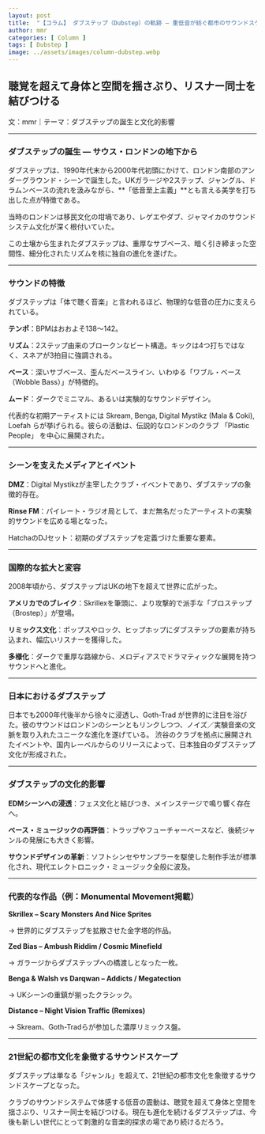 ```yaml
---
layout: post
title:  "【コラム】 ダブステップ（Dubstep）の軌跡 ― 重低音が紡ぐ都市のサウンドスケープ ―"
author: mmr
categories: [ Column ]
tags: [ Dubstep ]
image: ../assets/images/column-dubstep.webp
---
```


## 聴覚を超えて身体と空間を揺さぶり、リスナー同士を結びつける


文：mmr｜テーマ：ダブステップの誕生と文化的影響

<hr>

### ダブステップの誕生 ― サウス・ロンドンの地下から

ダブステップは、1990年代末から2000年代初頭にかけて、ロンドン南部のアンダーグラウンド・シーンで誕生した。UKガラージや2ステップ、ジャングル、ドラムンベースの流れを汲みながら、**「低音至上主義」**とも言える美学を打ち出した点が特徴である。

当時のロンドンは移民文化の坩堝であり、レゲエやダブ、ジャマイカのサウンドシステム文化が深く根付いていた。

この土壌から生まれたダブステップは、重厚なサブベース、暗く引き締まった空間性、細分化されたリズムを核に独自の進化を遂げた。

<hr>

### サウンドの特徴

ダブステップは「体で聴く音楽」と言われるほど、物理的な低音の圧力に支えられている。

**テンポ**：BPMはおおよそ138～142。

**リズム**：2ステップ由来のブロークンなビート構造。キックは4つ打ちではなく、スネアが3拍目に強調される。

**ベース**：深いサブベース、歪んだベースライン、いわゆる「ワブル・ベース（Wobble Bass）」が特徴的。

**ムード**：ダークでミニマル、あるいは実験的なサウンドデザイン。

代表的な初期アーティストには Skream, Benga, Digital Mystikz (Mala & Coki), Loefah らが挙げられる。彼らの活動は、伝説的なロンドンのクラブ 「Plastic People」 を中心に展開された。

<hr>

### シーンを支えたメディアとイベント

**DMZ**：Digital Mystikzが主宰したクラブ・イベントであり、ダブステップの象徴的存在。

**Rinse FM**：パイレート・ラジオ局として、まだ無名だったアーティストの実験的サウンドを広める場となった。

HatchaのDJセット：初期のダブステップを定義づけた重要な要素。

<hr>

### 国際的な拡大と変容

2008年頃から、ダブステップはUKの地下を超えて世界に広がった。

**アメリカでのブレイク**：Skrillexを筆頭に、より攻撃的で派手な「ブロステップ（Brostep）」が登場。

**リミックス文化**：ポップスやロック、ヒップホップにダブステップの要素が持ち込まれ、幅広いリスナーを獲得した。

**多様化**：ダークで重厚な路線から、メロディアスでドラマティックな展開を持つサウンドへと進化。

<hr>

### 日本におけるダブステップ

日本でも2000年代後半から徐々に浸透し、Goth-Trad が世界的に注目を浴びた。彼のサウンドはロンドンのシーンともリンクしつつ、ノイズ／実験音楽の文脈を取り入れたユニークな進化を遂げている。
渋谷のクラブを拠点に展開されたイベントや、国内レーベルからのリリースによって、日本独自のダブステップ文化が形成された。

<hr>

### ダブステップの文化的影響

**EDMシーンへの浸透**：フェス文化と結びつき、メインステージで鳴り響く存在へ。

**ベース・ミュージックの再評価**：トラップやフューチャーベースなど、後続ジャンルの発展にも大きく影響。

**サウンドデザインの革新**：ソフトシンセやサンプラーを駆使した制作手法が標準化され、現代エレクトロニック・ミュージック全般に波及。

<hr>

### 代表的な作品（例：Monumental Movement掲載）

**Skrillex – Scary Monsters And Nice Sprites**

→ 世界的にダブステップを拡散させた金字塔的作品。

**Zed Bias – Ambush Riddim / Cosmic Minefield**

→ ガラージからダブステップへの橋渡しとなった一枚。

**Benga & Walsh vs Darqwan – Addicts / Megatection**

→ UKシーンの重鎮が揃ったクラシック。

**Distance – Night Vision Traffic (Remixes)**

→ Skream、Goth-Tradらが参加した濃厚リミックス盤。

<hr>

### 21世紀の都市文化を象徴するサウンドスケープ

ダブステップは単なる「ジャンル」を超えて、21世紀の都市文化を象徴するサウンドスケープとなった。

クラブのサウンドシステムで体感する低音の震動は、聴覚を超えて身体と空間を揺さぶり、リスナー同士を結びつける。現在も進化を続けるダブステップは、今後も新しい世代にとって刺激的な音楽的探求の場であり続けるだろう。